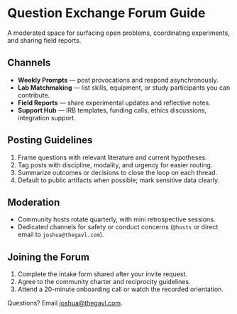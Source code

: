 # Question Exchange Forum Guide

A moderated space for surfacing open problems, coordinating experiments, and sharing field reports.

## Channels
- **Weekly Prompts** — post provocations and respond asynchronously.
- **Lab Matchmaking** — list skills, equipment, or study participants you can contribute.
- **Field Reports** — share experimental updates and reflective notes.
- **Support Hub** — IRB templates, funding calls, ethics discussions, integration support.

## Posting Guidelines
1. Frame questions with relevant literature and current hypotheses.
2. Tag posts with discipline, modality, and urgency for easier routing.
3. Summarize outcomes or decisions to close the loop on each thread.
4. Default to public artifacts when possible; mark sensitive data clearly.

## Moderation
- Community hosts rotate quarterly, with mini retrospective sessions.
- Dedicated channels for safety or conduct concerns (`@hosts`
  or direct email to `joshua@thegavl.com`).

## Joining the Forum
1. Complete the intake form shared after your invite request.
2. Agree to the community charter and reciprocity guidelines.
3. Attend a 20-minute onboarding call or watch the recorded orientation.

Questions? Email joshua@thegavl.com.
